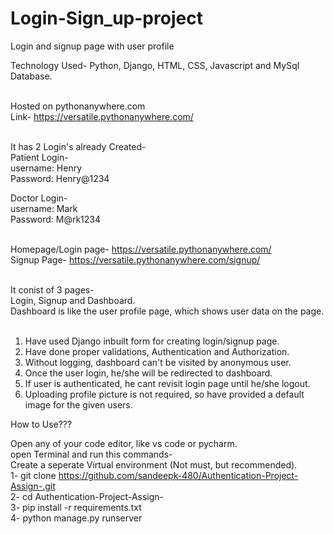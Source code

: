 # Login-Sign_up-project
Login and signup page with user profile

Technology Used- Python, Django, HTML, CSS, Javascript and MySql Database. <br><br>

Hosted on pythonanywhere.com<br>
Link- https://versatile.pythonanywhere.com/<br><br>

It has 2 Login's already Created-<br>
Patient Login-<br>
username:  Henry<br>
Password:   Henry@1234<br>

Doctor Login-<br>
username:   Mark<br>
Password:   M@rk1234<br><br>

Homepage/Login page- https://versatile.pythonanywhere.com/<br>
Signup Page- https://versatile.pythonanywhere.com/signup/<br><br>

It conist of 3 pages- <br>
Login, Signup and Dashboard.<br>
Dashboard is like the user profile page, which shows user data on the page. <br><br>

1) Have used Django inbuilt form for creating login/signup page.<br> 
2) Have done  proper validations, Authentication and Authorization.<br>
3) Without logging, dashboard can't be visited by anonymous user.<br>
4) Once the user login, he/she will be redirected to dashboard.<br>
5) If user is authenticated, he cant revisit login page until he/she logout. <br>
6) Uploading profile picture is not required, so have provided a default image for the given users.<br>

How to Use???

Open any of your code editor, like vs code or pycharm.<br>
open Terminal and run this commands-<br>
Create a seperate Virtual environment (Not must, but recommended). <br>
1- git clone https://github.com/sandeepk-480/Authentication-Project-Assign-.git <br>
2- cd Authentication-Project-Assign- <br>
3- pip install -r requirements.txt <br>
4- python manage.py runserver <br>




